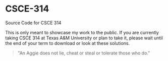 # CSCE-314
Source Code for CSCE 314

This is only meant to showcase my work to the public. If you are currently taking CSCE 314 at Texas A&M University or plan to take it, please wait until the end of your term to download or look at these solutions.

> "An Aggie does not lie, cheat or steal or tolerate those who do."
